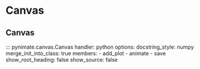 # Canvas
## Canvas
::: pynimate.canvas.Canvas
    handler: python
    options:
      docstring_style: numpy
      merge_init_into_class: true
      members:
        - add_plot
        - animate
        - save
      show_root_heading: false
      show_source: false